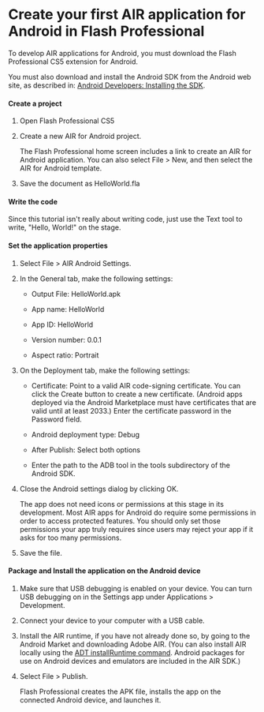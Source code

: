 # Create your first AIR application for Android in Flash Professional

To develop AIR applications for Android, you must download the Flash
Professional CS5 extension for Android.

You must also download and install the Android SDK from the Android web site, as
described in:
[Android Developers: Installing the SDK](http://developer.android.com/sdk/installing.html).

#### Create a project

1.  Open Flash Professional CS5

2.  Create a new AIR for Android project.

    The Flash Professional home screen includes a link to create an AIR for
    Android application. You can also select File \> New, and then select the
    AIR for Android template.

3.  Save the document as HelloWorld.fla

#### Write the code

Since this tutorial isn't really about writing code, just use the Text tool to
write, "Hello, World!" on the stage.

#### Set the application properties

1.  Select File \> AIR Android Settings.

2.  In the General tab, make the following settings:

    - Output File: HelloWorld.apk

    - App name: HelloWorld

    - App ID: HelloWorld

    - Version number: 0.0.1

    - Aspect ratio: Portrait

3.  On the Deployment tab, make the following settings:

    - Certificate: Point to a valid AIR code-signing certificate. You can click
      the Create button to create a new certificate. (Android apps deployed via
      the Android Marketplace must have certificates that are valid until at
      least 2033.) Enter the certificate password in the Password field.

    - Android deployment type: Debug

    - After Publish: Select both options

    - Enter the path to the ADB tool in the tools subdirectory of the Android
      SDK.

4.  Close the Android settings dialog by clicking OK.

    The app does not need icons or permissions at this stage in its development.
    Most AIR apps for Android do require some permissions in order to access
    protected features. You should only set those permissions your app truly
    requires since users may reject your app if it asks for too many
    permissions.

5.  Save the file.

#### Package and Install the application on the Android device

1.  Make sure that USB debugging is enabled on your device. You can turn USB
    debugging on in the Settings app under Applications \> Development.

2.  Connect your device to your computer with a USB cable.

3.  Install the AIR runtime, if you have not already done so, by going to the
    Android Market and downloading Adobe AIR. (You can also install AIR locally
    using the
    [ADT installRuntime command](WS901d38e593cd1bac1e63e3d128fc240122-7ff6.html).
    Android packages for use on Android devices and emulators are included in
    the AIR SDK.)

4.  Select File \> Publish.

    Flash Professional creates the APK file, installs the app on the connected
    Android device, and launches it.
